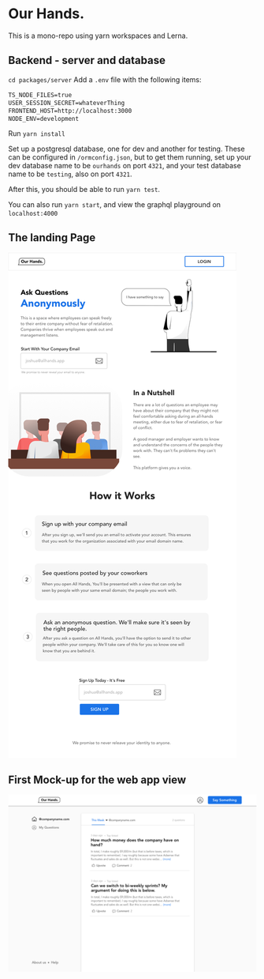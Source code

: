 # Our Hands.

This is a mono-repo using yarn workspaces and Lerna.

## Backend - server and database

`cd packages/server`
Add a `.env` file with the following items:

```
TS_NODE_FILES=true
USER_SESSION_SECRET=whateverThing
FRONTEND_HOST=http://localhost:3000
NODE_ENV=development
```

Run `yarn install`

Set up a postgresql database, one for dev and another for testing. These can be configured in `/ormconfig.json`, but to get them running, set up your dev database name to be `ourhands` on port `4321`, and your test database name to be `testing`, also on port `4321`.

After this, you should be able to run `yarn test`.

You can also run `yarn start`, and view the graphql playground on `localhost:4000`

## The landing Page

![landing][landing]

## First Mock-up for the web app view

![app-view][app-view]

[landing]: resources/ourhands-landing.png?raw=true "Our Hands Landing"
[app-view]: resources/ourhands-app-view.png?raw=true "Our Hands App View"
